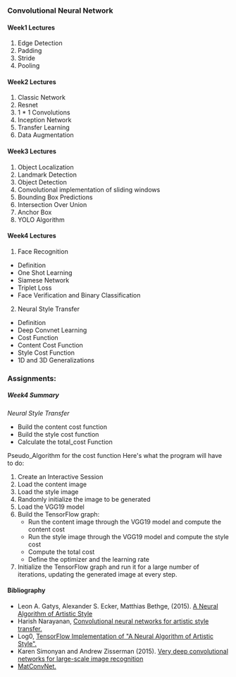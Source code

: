 ###  Convolutional Neural Network

#### Week1 Lectures
1. Edge Detection
2. Padding
3. Stride
4. Pooling

#### Week2 Lectures
1. Classic Network
2. Resnet
3. 1 * 1 Convolutions
4. Inception Network
5. Transfer Learning
5. Data Augmentation

#### Week3 Lectures
1. Object Localization
2. Landmark Detection
3. Object Detection  
4. Convolutional implementation of sliding windows
5. Bounding Box Predictions
6. Intersection Over Union
7. Anchor Box
8. YOLO Algorithm

#### Week4 Lectures
1. Face Recognition
*  Definition
* One Shot Learning
* Siamese Network
* Triplet Loss
* Face Verification  and Binary Classification
2. Neural Style Transfer
* Definition
* Deep Convnet Learning
* Cost Function
* Content Cost Function
* Style Cost Function
* 1D and 3D Generalizations


### Assignments:
##### Week4 Summary
*Neural Style Transfer*
- Build the content cost function
- Build the style cost function
- Calculate the total_cost Function  

Pseudo_Algorithm for the cost function
Here's what the program will have to do:
1. Create an Interactive Session
2. Load the content image
3. Load the style image
4. Randomly initialize the image to be generated
5. Load the VGG19 model
7. Build the TensorFlow graph:
    - Run the content image through the VGG19 model and compute the content cost
    - Run the style image through the VGG19 model and compute the style cost
    - Compute the total cost
    - Define the optimizer and the learning rate
8. Initialize the TensorFlow graph and run it for a large number of iterations, updating the generated image at every step.


#### Bibliography
- Leon A. Gatys, Alexander S. Ecker, Matthias Bethge, (2015). [A Neural Algorithm of Artistic Style](https://arxiv.org/abs/1508.06576)
- Harish Narayanan, [Convolutional neural networks for artistic style transfer.](https://harishnarayanan.org/writing/artistic-style-transfer/)
- Log0, [TensorFlow Implementation of "A Neural Algorithm of Artistic Style".](http://www.chioka.in/tensorflow-implementation-neural-algorithm-of-artistic-style)
- Karen Simonyan and Andrew Zisserman (2015). [Very deep convolutional networks for large-scale image recognition](https://arxiv.org/pdf/1409.1556.pdf)
- [MatConvNet.](http://www.vlfeat.org/matconvnet/pretrained/)

